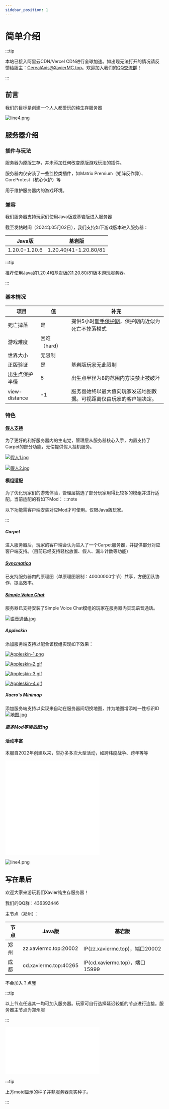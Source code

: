 ```yaml
---
sidebar_position: 1
---
```


# 简单介绍

:::tip

本站已接入阿里云CDN/Vercel CDN进行全球加速。如出现无法打开的情况请反馈给服主：CerealAxis@XavierMC.top。欢迎加入我们的[QQ交流群](https://qm.qq.com/q/BiCHWlypxu)！

:::

## 前言

我们的目标是创建一个人人都爱玩的纯生存服务器

![line4.png](https://klpbbs.com/static/image/hrline/line4.png)

## 服务器介绍

### 插件与玩法

服务器为原版生存，并未添加任何改变原版游戏玩法的插件。

服务器内仅安装了一些监控类插件，如Matrix Premium（矩阵反作弊）、CoreProtest（核心保护）等

用于维护服务器内的游戏环境。

### 兼容

我们服务器支持玩家们使用Java版或基岩版进入服务器

截至发帖时间（2024年05月02日），我们支持如下游戏版本进入服务器：

| Java版 | 基岩版 |
| --- | --- |
| 1.20.0-1.20.6 | 1.20.40/41-1.20.80/81 |

:::tip

推荐使用Java的1.20.4和基岩版的1.20.80/81版本游玩服务器。

:::

### 基本情况

| 项目 | 值 |补充|
| --- | --- |-|
| 死亡掉落 |是 |提供5小时[新手保护期](https://docs.xaviermc.top/Xavier/FAQ/freshmen)，保护期内近似为死亡不掉落模式|
|游戏难度|困难（hard）||
|世界大小|无限制||
|正版验证|是|基岩版玩家无此限制|
|出生点保护半径|8|出生点半径为8的范围内方块禁止被破坏|
|view-distance|-1|服务器始终以最大值向玩家发送地图数据。可视距离仅由玩家的客户端决定。|

### 特色

#### [假人支持](https://docs.xaviermc.top/Xavier/PluginTutorial/SurvivalRedstone/bot)

为了更好的利好服务器内的生电党，管理层从服务器核心入手，内置支持了Carpet的部分功能，无偿提供假人挂机服务。

[![假人1.jpg](https://img1.imgtp.com/2024/01/17/nilqqo4a.jpg)](https://img1.imgtp.com/2024/01/17/nilqqo4a.jpg)

[![假人2.jpg](https://img1.imgtp.com/2024/01/17/OX4BJYkp.jpg)](https://img1.imgtp.com/2024/01/17/OX4BJYkp.jpg)

#### 模组适配

为了优化玩家们的游戏体验，管理层挑选了部分玩家用得比较多的模组并进行适配。当前适配的有如下Mod：
:::note

以下功能需客户端安装对应Mod才可使用。仅限Java版玩家。

:::

##### Carpet

进入服务器后，玩家的客户端会认为进入了一个Carpet服务器，并提供部分对应客户端支持。（目前已经支持轻松放置、假人、漏斗计数等功能）

##### [Syncmatica](https://docs.xaviermc.top/Xavier/PluginTutorial/SurvivalRedstone/syncmatica)

已支持服务器内的原理图（单原理图限制：40000000字节）共享，方便团队协作，提高效率。

##### [Simple Voice Chat](https://docs.xaviermc.top/Xavier/PluginTutorial/SurvivalRedstone/voice)

服务器已支持安装了Simple Voice Chat模组的玩家在服务器内实现语音通话。

[![语音通话.jpg](https://img1.imgtp.com/2024/01/17/lXs2jIfL.jpg)](https://img1.imgtp.com/2024/01/17/lXs2jIfL.jpg)

##### Appleskin

添加服务端支持以配合该模组实现如下效果：

[![Appleskin-1.png](https://img1.imgtp.com/2024/01/17/EacOiLsc.png)](https://img1.imgtp.com/2024/01/17/EacOiLsc.png)

[![Appleskin-2.gif](https://img1.imgtp.com/2024/01/17/3V7oWPsg.gif)](https://img1.imgtp.com/2024/01/17/3V7oWPsg.gif)

[![Appleskin-3.gif](https://img1.imgtp.com/2024/01/17/JNBDekZA.gif)](https://img1.imgtp.com/2024/01/17/JNBDekZA.gif)

[![Appleskin-4.gif](https://img1.imgtp.com/2024/01/17/kkdD91Tu.gif)](https://img1.imgtp.com/2024/01/17/kkdD91Tu.gif)

##### Xaero's Minimap

添加服务端支持以实现来自动在服务器间切换地图，并为地图增添唯一性标识ID
[![地图.jpg](https://img1.imgtp.com/2024/01/17/C77aZunC.jpg)](https://img1.imgtp.com/2024/01/17/C77aZunC.jpg)

##### 更多Mod等待适配ing

#### 活动丰富

本服自2022年创建以来，举办多多次大型活动，如跨纬度战争、跨年等等

<iframe src="//player.bilibili.com/player.html?aid=308091169&bvid=BV1UA411R7Mp&cid=973633184&p=1" scrolling="no" border="0" frameborder="no" framespacing="0" allowfullscreen="true"> </iframe>

<br/>

<iframe src="//player.bilibili.com/player.html?aid=778143945&bvid=BV1Fy4y1d7mz&cid=975668830&p=1" scrolling="no" border="0" frameborder="no" framespacing="0" allowfullscreen="true"> </iframe>

![line4.png](https://klpbbs.com/static/image/hrline/line4.png)

## 写在最后

欢迎大家来游玩我们Xavier纯生存服务器！

我们的QQ群：436392446

主节点（郑州）：

|节点|Java版|基岩版|
|-|-|-|
|郑州|zz.xaviermc.top:20002|IP(zz.xaviermc.top)，端口20002|
|成都|cd.xaviermc.top:40265|IP(cd.xaviermc.top)，端口15999|

不会加入？点[我](https://docs.xaviermc.top/Xavier/connection_problem)

:::tip

以上节点任选其一均可加入服务器。玩家可自行选择延迟较低的节点进行连接。服务器主节点为郑州服

:::

<iframe
  frameborder="no"
  border="0"
  marginwidth="0"
  marginheight="0"
  scrolling="no"
  src="//motdbe.blackbe.work/iframe.html?ip=zz.xaviermc.top&port=20002&dark=false&join_open=true"
></iframe>

:::tip

上方motd显示的种子并非服务器真实种子。

:::